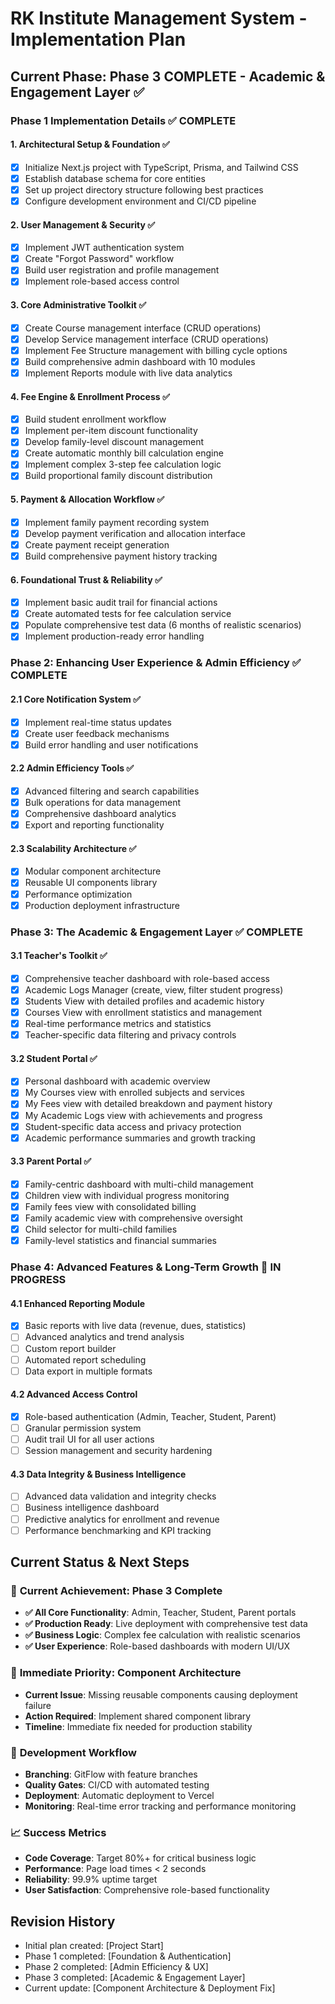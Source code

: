 # RK Institute Management System - Implementation Plan

## Current Phase: Phase 3 COMPLETE - Academic & Engagement Layer ✅

### Phase 1 Implementation Details ✅ COMPLETE

#### 1. Architectural Setup & Foundation ✅
- [x] Initialize Next.js project with TypeScript, Prisma, and Tailwind CSS
- [x] Establish database schema for core entities
- [x] Set up project directory structure following best practices
- [x] Configure development environment and CI/CD pipeline

#### 2. User Management & Security ✅
- [x] Implement JWT authentication system
- [x] Create "Forgot Password" workflow
- [x] Build user registration and profile management
- [x] Implement role-based access control

#### 3. Core Administrative Toolkit ✅
- [x] Create Course management interface (CRUD operations)
- [x] Develop Service management interface (CRUD operations)
- [x] Implement Fee Structure management with billing cycle options
- [x] Build comprehensive admin dashboard with 10 modules
- [x] Implement Reports module with live data analytics

#### 4. Fee Engine & Enrollment Process ✅
- [x] Build student enrollment workflow
- [x] Implement per-item discount functionality
- [x] Develop family-level discount management
- [x] Create automatic monthly bill calculation engine
- [x] Implement complex 3-step fee calculation logic
- [x] Build proportional family discount distribution

#### 5. Payment & Allocation Workflow ✅
- [x] Implement family payment recording system
- [x] Develop payment verification and allocation interface
- [x] Create payment receipt generation
- [x] Build comprehensive payment history tracking

#### 6. Foundational Trust & Reliability ✅
- [x] Implement basic audit trail for financial actions
- [x] Create automated tests for fee calculation service
- [x] Populate comprehensive test data (6 months of realistic scenarios)
- [x] Implement production-ready error handling

### Phase 2: Enhancing User Experience & Admin Efficiency ✅ COMPLETE

#### 2.1 Core Notification System ✅
- [x] Implement real-time status updates
- [x] Create user feedback mechanisms
- [x] Build error handling and user notifications

#### 2.2 Admin Efficiency Tools ✅
- [x] Advanced filtering and search capabilities
- [x] Bulk operations for data management
- [x] Comprehensive dashboard analytics
- [x] Export and reporting functionality

#### 2.3 Scalability Architecture ✅
- [x] Modular component architecture
- [x] Reusable UI components library
- [x] Performance optimization
- [x] Production deployment infrastructure

### Phase 3: The Academic & Engagement Layer ✅ COMPLETE

#### 3.1 Teacher's Toolkit ✅
- [x] Comprehensive teacher dashboard with role-based access
- [x] Academic Logs Manager (create, view, filter student progress)
- [x] Students View with detailed profiles and academic history
- [x] Courses View with enrollment statistics and management
- [x] Real-time performance metrics and statistics
- [x] Teacher-specific data filtering and privacy controls

#### 3.2 Student Portal ✅
- [x] Personal dashboard with academic overview
- [x] My Courses view with enrolled subjects and services
- [x] My Fees view with detailed breakdown and payment history
- [x] My Academic Logs view with achievements and progress
- [x] Student-specific data access and privacy protection
- [x] Academic performance summaries and growth tracking

#### 3.3 Parent Portal ✅
- [x] Family-centric dashboard with multi-child management
- [x] Children view with individual progress monitoring
- [x] Family fees view with consolidated billing
- [x] Family academic view with comprehensive oversight
- [x] Child selector for multi-child families
- [x] Family-level statistics and financial summaries

### Phase 4: Advanced Features & Long-Term Growth 🚧 IN PROGRESS

#### 4.1 Enhanced Reporting Module
- [x] Basic reports with live data (revenue, dues, statistics)
- [ ] Advanced analytics and trend analysis
- [ ] Custom report builder
- [ ] Automated report scheduling
- [ ] Data export in multiple formats

#### 4.2 Advanced Access Control
- [x] Role-based authentication (Admin, Teacher, Student, Parent)
- [ ] Granular permission system
- [ ] Audit trail UI for all user actions
- [ ] Session management and security hardening

#### 4.3 Data Integrity & Business Intelligence
- [ ] Advanced data validation and integrity checks
- [ ] Business intelligence dashboard
- [ ] Predictive analytics for enrollment and revenue
- [ ] Performance benchmarking and KPI tracking

## Current Status & Next Steps

### 🎯 **Current Achievement: Phase 3 Complete**
- **✅ All Core Functionality**: Admin, Teacher, Student, Parent portals
- **✅ Production Ready**: Live deployment with comprehensive test data
- **✅ Business Logic**: Complex fee calculation with realistic scenarios
- **✅ User Experience**: Role-based dashboards with modern UI/UX

### 🚧 **Immediate Priority: Component Architecture**
- **Current Issue**: Missing reusable components causing deployment failure
- **Action Required**: Implement shared component library
- **Timeline**: Immediate fix needed for production stability

### 🔄 **Development Workflow**
- **Branching**: GitFlow with feature branches
- **Quality Gates**: CI/CD with automated testing
- **Deployment**: Automatic deployment to Vercel
- **Monitoring**: Real-time error tracking and performance monitoring

### 📈 **Success Metrics**
- **Code Coverage**: Target 80%+ for critical business logic
- **Performance**: Page load times < 2 seconds
- **Reliability**: 99.9% uptime target
- **User Satisfaction**: Comprehensive role-based functionality

## Revision History
- Initial plan created: [Project Start]
- Phase 1 completed: [Foundation & Authentication]
- Phase 2 completed: [Admin Efficiency & UX]
- Phase 3 completed: [Academic & Engagement Layer]
- Current update: [Component Architecture & Deployment Fix]
